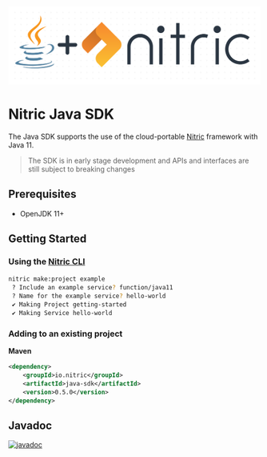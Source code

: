 <p align="center">
  <img src="./src/javadoc/dot-matrix-logo-java.png" alt="Nitric Logo"/>
</p>

# Nitric Java SDK
The Java SDK supports the use of the cloud-portable [Nitric](https://nitric.io) framework with Java 11.
> The SDK is in early stage development and APIs and interfaces are still subject to breaking changes

## Prerequisites
- OpenJDK 11+

## Getting Started

### Using the [Nitric CLI](https://github.com/nitric-tech/cli)

```bash
nitric make:project example
 ? Include an example service? function/java11
 ? Name for the example service? hello-world
 ✔ Making Project getting-started
 ✔ Making Service hello-world
```

### Adding to an existing project
**Maven**
```xml
<dependency>
    <groupId>io.nitric</groupId>
    <artifactId>java-sdk</artifactId>
    <version>0.5.0</version>
</dependency>
```

## Javadoc
[![javadoc](https://javadoc.io/badge2/io.nitric/java-sdk/javadoc.svg)](https://javadoc.io/doc/io.nitric/java-sdk)